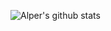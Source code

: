 ![Alper's github stats](https://github-readme-stats.vercel.app/api?username=Alperdec&show_icons=true&title_color=fff&icon_color=35FF69&text_color=F4F4F8&bg_color=494947)
